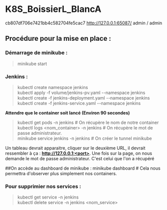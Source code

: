 # K8S_BoissierL_BlancA
cb807df706e7421bb4c582704fe5cac7
http://127.0.0.1:65087/
admin / admin

<h2>Procédure pour la mise en place :</h2>

<h3>Démarrage de minikube :</h3>
                               

> minikube start

<h3>Jenkins :</h3>

> kubectl create namespace jenkins<br/>
> kubectl apply -f volume/jenkins-pv.yaml --namespace jenkins<br/>
> kubectl create -f jenkins-deployment.yaml --namespace jenkins<br/>
> kubectl create -f jenkins-service.yaml --namespace jenkins

**Attendre que le container soit lancé (Environ 90 secondes)**

> kubectl get pods -n jenkins # On récupère le nom de notre container<br/>
> kubectl logs <nom_container> -n jenkins # On récupère le mot de passe administrateur.<br/>
> minikube service jenkins -n jenkins # On créer le tunnel minikube

Un tableau devrait apparaitre, cliquer sur le deuxième URL, il devrait ressembler à ça : **http://127.0.0.1:<port>**.
Une fois sur la page, on nous demande le mot de passe administrateur. C'est celui que l'on a récupéré 

##On accède au dashboard de minikube :
minikube dashboard # Cela nous permettra d'observer plus simplement nos containers.


<h3>Pour supprimier nos services :</h3>

> kubectl get service -n jenkins<br/>
> kubectl delete service -n jenkins <nom_service>
